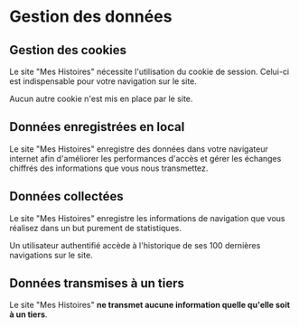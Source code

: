 # Gestion des données

## Gestion des cookies

Le site "Mes Histoires" nécessite l'utilisation du cookie de session. Celui-ci est indispensable pour votre navigation sur le site.

Aucun autre cookie n'est mis en place par le site.

## Données enregistrées en local

Le site "Mes Histoires" enregistre des données dans votre navigateur internet afin d'améliorer les performances d'accès et gérer les échanges chiffrés des informations que vous nous transmettez.

## Données collectées

Le site "Mes Histoires" enregistre les informations de navigation que vous réalisez dans un but purement de statistiques.

Un utilisateur authentifié accède à l'historique de ses 100 dernières navigations sur le site.

## Données transmises à un tiers

&#x20;Le site "Mes Histoires" **ne transmet aucune information quelle qu'elle soit à un tiers**.
